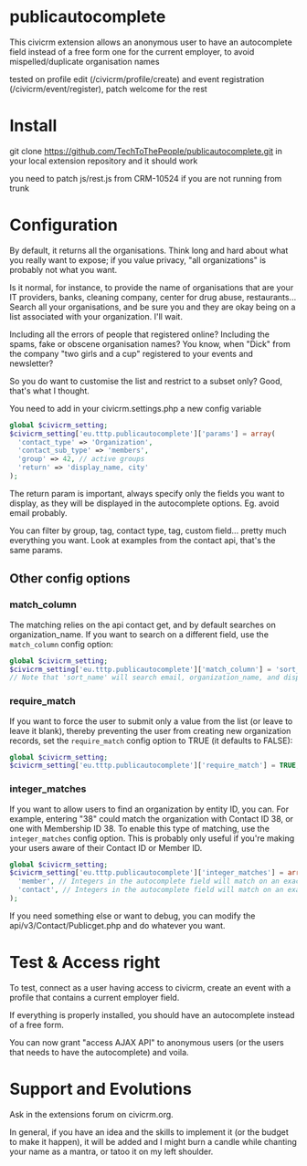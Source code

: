 publicautocomplete
==================

This civicrm extension allows an anonymous user to have an autocomplete field instead of a free form one for the current employer, to avoid mispelled/duplicate organisation names

tested on profile edit (/civicrm/profile/create) and event registration (/civicrm/event/register), patch welcome for the rest

Install
======

git clone https://github.com/TechToThePeople/publicautocomplete.git in your local extension repository and it should work

you need to patch js/rest.js from CRM-10524 if you are not running from trunk

Configuration
=============

By default, it returns all the organisations. 
Think long and hard about what you really want to expose; if you value privacy, "all organizations" is probably not what you want.

Is it normal, for instance, to provide the name of organisations that are your IT providers, banks, cleaning company, center for drug abuse, restaurants...
Search all your organisations, and be sure you and they are okay being on a list associated with your organization. I'll wait.

Including all the errors of people that registered online? Including the spams, fake or obscene organisation names? You know, when "Dick" from the company "two girls and a cup" registered to your events and newsletter?

So you do want to customise the list and restrict to a subset only? Good, that's what I thought.

You need to add in your civicrm.settings.php a new config variable
```php
global $civicrm_setting;
$civicrm_setting['eu.tttp.publicautocomplete']['params'] = array(
  'contact_type' => 'Organization',
  'contact_sub_type' => 'members',
  'group' => 42, // active groups
  'return' => 'display_name, city'
);
```

The return param is important, always specify only the fields you want to display, as they will be displayed in the autocomplete options. Eg. avoid email probably.

You can filter by group, tag, contact type, tag, custom field... pretty much everything you want. Look at examples from the contact api, that's the same params. 

Other config options
--------------------
### match_column
The matching relies on the api contact get, and by default searches on organization_name.
If you want to search on a different field, use the `match_column` config option:
```php
global $civicrm_setting;
$civicrm_setting['eu.tttp.publicautocomplete']['match_column'] = 'sort_name';
// Note that 'sort_name' will search email, organization_name, and display_name.
```

### require_match
If you want to force the user to submit only a value from the list (or leave to leave it blank), thereby preventing the user from creating new organization records, set the `require_match` config option to TRUE (it defaults to FALSE):
```php
global $civicrm_setting;
$civicrm_setting['eu.tttp.publicautocomplete']['require_match'] = TRUE;
```

### integer_matches
If you want to allow users to find an organization by entity ID, you can. For example, entering "38" could match the organization with Contact ID 38, or one with Membership ID 38. To enable this type of matching, use the `integer_matches` config option. This is probably only useful if you're making your users aware of their Contact ID or Member ID.
```php
global $civicrm_setting;
$civicrm_setting['eu.tttp.publicautocomplete']['integer_matches'] = array(
  'member', // Integers in the autocomplete field will match on an exact Membership ID.
  'contact', // Integers in the autocomplete field will match on an exact Contact ID.
);
```

If you need something else or want to debug, you can modify the api/v3/Contact/Publicget.php and do whatever you want.


Test & Access right
===================

To test, connect as a user having access to civicrm, create an event with a profile that contains a current employer field.

If everything is properly installed, you should have an autocomplete instead of a free form. 

You can now grant "access AJAX API" to anonymous users (or the users that needs to have the autocomplete) and voila.

Support and Evolutions
=====================
Ask in the extensions forum on civicrm.org. 

In general, if you have an idea and the skills to implement it (or the budget to make it happen), it will be added and I might burn a candle while chanting your name as a mantra, or tatoo it on my left shoulder.
